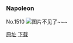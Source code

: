 ### Napoleon
No.1510
![图片不见了~~~](https://imgs.xkcd.com/comics/napoleon.png)

[原址](https://xkcd.com//1510) [下载](https://imgs.xkcd.com/comics/napoleon.png)

